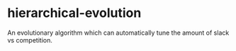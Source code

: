 # hierarchical-evolution
An evolutionary algorithm which can automatically tune the amount of slack vs competition.
